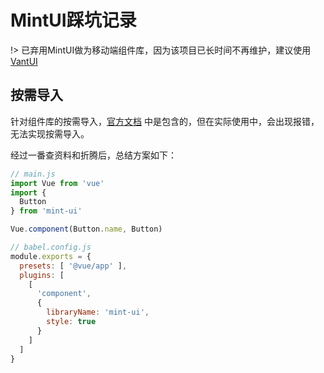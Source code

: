 # MintUI踩坑记录

!> 已弃用MintUI做为移动端组件库，因为该项目已长时间不再维护，建议使用[VantUI](https://youzan.github.io/vant)

## 按需导入

针对组件库的按需导入，[官方文档](https://mint-ui.github.io/docs/#/zh-cn2/quickstart) 中是包含的，但在实际使用中，会出现报错，无法实现按需导入。

经过一番查资料和折腾后，总结方案如下：

```js
// main.js
import Vue from 'vue'
import {
  Button
} from 'mint-ui'

Vue.component(Button.name, Button)

// babel.config.js
module.exports = {
  presets: [ '@vue/app' ],
  plugins: [
    [
      'component',
      {
        libraryName: 'mint-ui',
        style: true
      }
    ]
  ]
}
```
